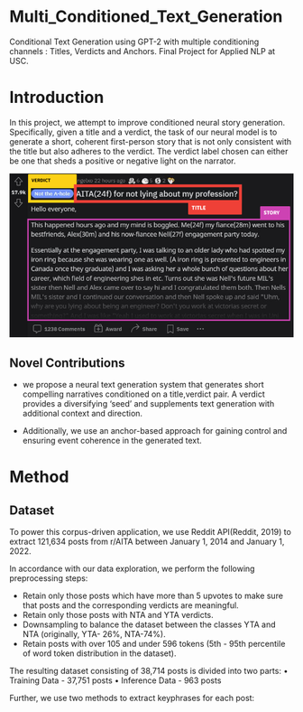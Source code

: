 # Multi_Conditioned_Text_Generation
Conditional Text Generation using GPT-2 with multiple conditioning channels : Titles, Verdicts and Anchors. Final Project for Applied NLP at USC.

# Introduction
In this project, we attempt to improve conditioned
neural story generation. Specifically, given a title
and a verdict, the task of our neural model is to
generate a short, coherent first-person story that is
not only consistent with the title but also adheres
to the verdict. The verdict label chosen can either
be one that sheds a positive or negative light on the
narrator.

![alt text](aita_sample_annotated.png)

## Novel Contributions

- we propose a neural text generation system that
generates short compelling narratives conditioned
on a title,verdict pair. A verdict provides a diversifying
‘seed’ and supplements text generation with
additional context and direction.

- Additionally, we use an anchor-based
approach for gaining control and ensuring event
coherence in the generated text.

# Method

## Dataset

To power this corpus-driven application, we use
Reddit API(Reddit, 2019) to extract 121,634 posts
from r/AITA between January 1, 2014 and January
1, 2022.

In accordance with our data exploration, we perform
the following preprocessing steps:
- Retain only those posts which have more than
5 upvotes to make sure that posts and the corresponding
verdicts are meaningful.
- Retain only those posts with NTA and YTA
verdicts.
- Downsampling to balance the dataset between
the classes YTA and NTA (originally, YTA-
26%, NTA-74%).
- Retain posts with over 105 and under 596
tokens (5th - 95th percentile of word token
distribution in the dataset).

The resulting dataset consisting of 38,714 posts is
divided into two parts:
• Training Data - 37,751 posts
• Inference Data - 963 posts

Further, we use two methods to extract keyphrases
for each post:
